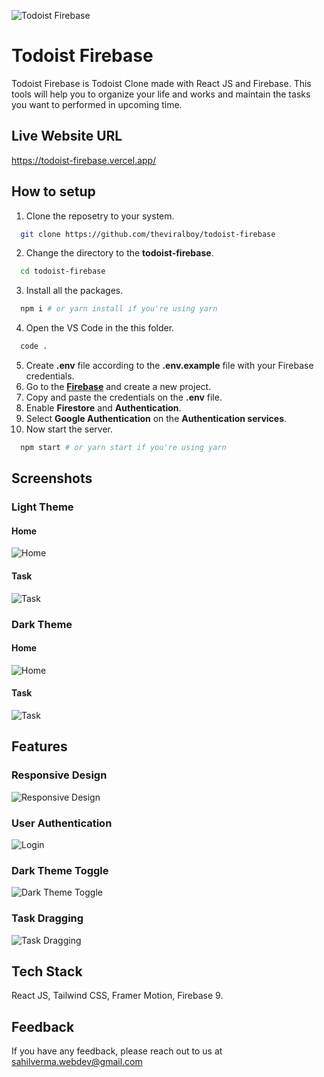 ![Todoist Firebase](public/images/open-graph.png)

# Todoist Firebase

Todoist Firebase is Todoist Clone made with React JS and Firebase. This tools will help you to organize your life and works and maintain the tasks you want to performed in upcoming time.

## Live Website URL

https://todoist-firebase.vercel.app/

## How to setup

1. Clone the reposetry to your system.

```bash
  git clone https://github.com/theviralboy/todoist-firebase
```

2. Change the directory to the **todoist-firebase**.

```bash
  cd todoist-firebase
```

3. Install all the packages.

```bash
  npm i # or yarn install if you're using yarn
```

4. Open the VS Code in the this folder.

```bash
  code .
```

5. Create **.env** file according to the **.env.example** file with your Firebase credentials.
6. Go to the **[Firebase](https://firebase.google.com/)** and create a new project.
7. Copy and paste the credentials on the **.env** file.
8. Enable **Firestore** and **Authentication**.
9. Select **Google Authentication** on the **Authentication services**.
10. Now start the server.

```bash
  npm start # or yarn start if you're using yarn
```

## Screenshots

### Light Theme

#### Home

![Home](screenshots/home-light.png)

#### Task

![Task](screenshots/task-light.png)

### Dark Theme

#### Home

![Home](screenshots/home-dark.png)

#### Task

![Task](screenshots/task-dark.png)

## Features

### Responsive Design

![Responsive Design](screenshots/resposive.png)

### User Authentication

![Login](screenshots/login.png)

### Dark Theme Toggle

![Dark Theme Toggle](screenshots/task-drag.gif)

### Task Dragging

![Task Dragging](screenshots/task-drag.gif)

## Tech Stack

React JS, Tailwind CSS, Framer Motion, Firebase 9.

## Feedback

If you have any feedback, please reach out to us at sahilverma.webdev@gmail.com
